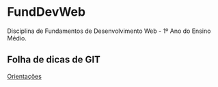 # FundDevWeb
Disciplina de Fundamentos de Desenvolvimento Web - 1º Ano do Ensino Médio. 

## Folha de dicas de GIT
[Orientações](https://training.github.com/downloads/pt_BR/github-git-cheat-sheet/)
